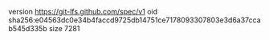 version https://git-lfs.github.com/spec/v1
oid sha256:e04563dc0e34b4faccd9725db14751ce7178093307803e3d6a37ccab545d335b
size 7281
